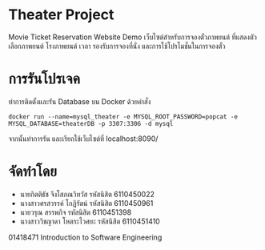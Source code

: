 # Theater Project

Movie Ticket Reservation Website Demo
เว็บไซต์สำหรับการจองตั๋วภาพยนต์ ที่แสดงตัวเลือกภาพยนต์ โรงภาพยนต์ เวลา รองรับการจองที่นั่ง และการใช้โปรโมชั่นในการจองตั๋ว


# การรันโปรเจค
ทำการติดตั้งและรัน Database บน Docker ด้วยคำสั่ง
```
docker run --name=mysql_theater -e MYSQL_ROOT_PASSWORD=popcat -e MYSQL_DATABASE=theaterDB -p 3307:3306 -d mysql
```
จากนั้นทำการรัน และเรียกใช้เว็บไซต์ที่ localhost:8090/

# จัดทำโดย
- นายกิตติธัช จึงโสภณวิทวัส รหัสนิสิต 6110450022
- นางสาวศรสวรรค์ โกฏิรัตน์ รหัสนิสิต 6110450961
- นายวรุณ สรรพกิจ รหัสนิสิต 6110451398
- นางสาววิชญาดา โหตระไวศยะ รหัสนิสิต 6110451410

01418471 Introduction to Software Engineering
